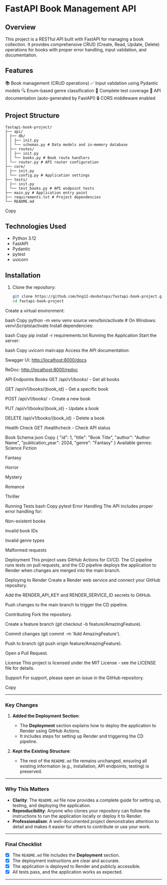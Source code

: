 # FastAPI Book Management API

## Overview

This project is a RESTful API built with FastAPI for managing a book collection. It provides comprehensive CRUD (Create, Read, Update, Delete) operations for books with proper error handling, input validation, and documentation.

## Features

📚 Book management (CRUD operations)
✅ Input validation using Pydantic models
🔍 Enum-based genre classification
🧪 Complete test coverage
📝 API documentation (auto-generated by FastAPI)
🔒 CORS middleware enabled

## Project Structure
```
fastapi-book-project/
├── api/
│ ├── db/
│ │ ├── init.py
│ │ └── schemas.py # Data models and in-memory database
│ ├── routes/
│ │ ├── init.py
│ │ └── books.py # Book route handlers
│ └── router.py # API router configuration
├── core/
│ ├── init.py
│ └── config.py # Application settings
├── tests/
│ ├── init.py
│ └── test_books.py # API endpoint tests
├── main.py # Application entry point
├── requirements.txt # Project dependencies
└── README.md
```

Copy

## Technologies Used

- Python 3.12
- FastAPI
- Pydantic
- pytest
- uvicorn

## Installation

1. Clone the repository:

   ```bash
   git clone https://github.com/hng12-devbotops/fastapi-book-project.git
   cd fastapi-book-project

   ```

Create a virtual environment:

bash
Copy
python -m venv venv
source venv/bin/activate  # On Windows: venv\Scripts\activate
Install dependencies:

bash
Copy
pip install -r requirements.txt
Running the Application
Start the server:

bash
Copy
uvicorn main:app
Access the API documentation:

Swagger UI: [http://localhost:8000/docs](http://localhost:8000/docs)

ReDoc: [http://localhost:8000/redoc](http://localhost:8000/redoc)

API Endpoints
Books
GET /api/v1/books/ - Get all books

GET /api/v1/books/{book_id} - Get a specific book

POST /api/v1/books/ - Create a new book

PUT /api/v1/books/{book_id} - Update a book

DELETE /api/v1/books/{book_id} - Delete a book

Health Check
GET /healthcheck - Check API status

Book Schema
json
Copy
{
  "id": 1,
  "title": "Book Title",
  "author": "Author Name",
  "publication_year": 2024,
  "genre": "Fantasy"
}
Available genres:
Science Fiction

Fantasy

Horror

Mystery

Romance

Thriller

Running Tests
bash
Copy
pytest
Error Handling
The API includes proper error handling for:

Non-existent books

Invalid book IDs

Invalid genre types

Malformed requests

Deployment
This project uses GitHub Actions for CI/CD. The CI pipeline runs tests on pull requests, and the CD pipeline deploys the application to Render when changes are merged into the main branch.

Deploying to Render
Create a Render web service and connect your GitHub repository.

Add the RENDER_API_KEY and RENDER_SERVICE_ID secrets to GitHub.

Push changes to the main branch to trigger the CD pipeline.

Contributing
Fork the repository.

Create a feature branch (git checkout -b feature/AmazingFeature).

Commit changes (git commit -m 'Add AmazingFeature').

Push to branch (git push origin feature/AmazingFeature).

Open a Pull Request.

License
This project is licensed under the MIT License - see the LICENSE file for details.

Support
For support, please open an issue in the GitHub repository.

Copy

---

### **Key Changes**

1. **Added the Deployment Section**:

   - The **Deployment** section explains how to deploy the application to Render using GitHub Actions.
   - It includes steps for setting up Render and triggering the CD pipeline.
2. **Kept the Existing Structure**:

   - The rest of the `README.md` file remains unchanged, ensuring all existing information (e.g., installation, API endpoints, testing) is preserved.

---

### **Why This Matters**

- **Clarity**: The `README.md` file now provides a complete guide for setting up, testing, and deploying the application.
- **Reproducibility**: Anyone who clones your repository can follow the instructions to run the application locally or deploy it to Render.
- **Professionalism**: A well-documented project demonstrates attention to detail and makes it easier for others to contribute or use your work.

---

### **Final Checklist**

- [X] The `README.md` file includes the **Deployment** section.
- [X] The deployment instructions are clear and accurate.
- [X] The application is deployed to Render and publicly accessible.
- [X] All tests pass, and the application works as expected.

---
